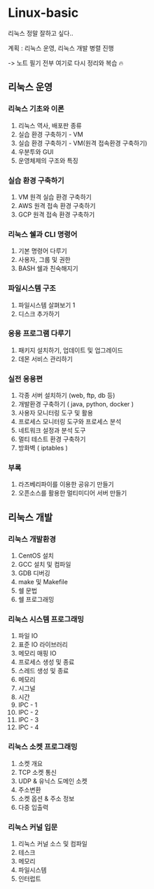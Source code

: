 # Linux-basic
리눅스 정말 잘하고 싶다..

계획 : 리눅스 운영, 리눅스 개발 병렬 진행 

->  노트 필기 전부 여기로 다시 정리와 복습 :fire:

## 리눅스 운영
### 리눅스 기초와 이론
  1. 리눅스 역사, 배포판 종류
  2. 실습 환경 구축하기 - VM
  3. 실습 환경 구축하기 - VM(원격 접속환경 구축하기)
  4. 우분투와 GUI
  5. 운영체제의 구조와 특징

### 실습 환경 구축하기
  1. VM 원격 실습 환경 구축하기
  2. AWS 원격 접속 환경 구축하기
  3. GCP 원격 접속 환경 구축하기

### 리눅스 쉘과 CLI 명령어
  1. 기본 명령어 다루기
  2. 사용자, 그룹 및 권한
  3. BASH 쉘과 친숙해지기

### 파일시스템 구조
  1. 파일시스템 살펴보기 1
  2. 디스크 추가하기

### 응용 프로그램 다루기
  1. 패키지 설치하기, 업데이트 및 업그레이드
  2. 데몬 서비스 관리하기

### 실전 응용편
  1. 각종 서버 설치하기 (web, ftp, db 등)
  2. 개발환경 구축하기 ( java, python, docker )
  3. 사용자 모니터링 도구 및 활용
  4. 프로세스 모니터링 도구와 프로세스 분석
  5. 네트워크 설정과 분석 도구
  6. 멀티 테스트 환경 구축하기
  7. 방화벽 ( iptables )
   
### 부록
  1. 라즈베리파이를 이용한 공유기 만들기
  2. 오픈소스를 활용한 멀티미디어 서버 만들기

## 리눅스 개발
### 리눅스 개발환경
  1. CentOS 설치
  2. GCC 설치 및 컴파일
  3. GDB 디버깅
  4. make 및 Makefile
  5. 쉘 문법
  6. 쉘 프로그래밍
   
### 리눅스 시스템 프로그래밍
  1. 파일 IO
  2. 표준 IO 라이브러리
  3. 메모리 매핑 IO
  4. 프로세스 생성 및 종료
  5. 스레드 생성 및 종료
  6. 메모리
  7. 시그널
  8. 시간
  9. IPC - 1
  10. IPC - 2
  11. IPC - 3
  12. IPC - 4

### 리눅스 소켓 프로그래밍
  1. 소켓 개요
  2. TCP 소켓 통신
  3. UDP & 유닉스 도메인 소켓
  4. 주소변환
  5. 소켓 옵션 & 주소 정보
  6. 다중 입출력
   
### 리눅스 커널 입문
  1. 리눅스 커널 소스 및 컴파일
  2. 테스크
  3. 메모리
  4. 파일시스템
  5. 인터럽트


